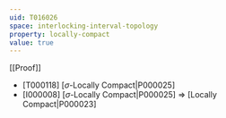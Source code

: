```yaml
---
uid: T016026
space: interlocking-interval-topology
property: locally-compact
value: true
---
```

[[Proof]]

* [T000118] [$\sigma$-Locally Compact|P000025]
* [I000008] [$\sigma$-Locally Compact|P000025] => [Locally Compact|P000023]

